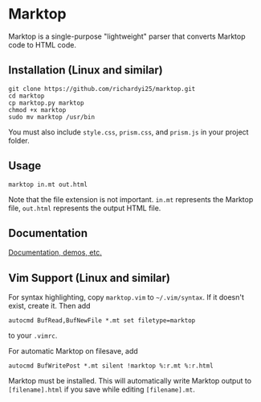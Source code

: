 # Marktop

Marktop is a single-purpose "lightweight" parser that converts Marktop code to HTML code.

## Installation (Linux and similar)


```
git clone https://github.com/richardyi25/marktop.git
cd marktop
cp marktop.py marktop
chmod +x marktop
sudo mv marktop /usr/bin
```

You must also include `style.css`, `prism.css`, and `prism.js` in your project folder.

## Usage

```
marktop in.mt out.html
```

Note that the file extension is not important. `in.mt` represents the Marktop file, `out.html` represents the output HTML file.

## Documentation

[Documentation, demos, etc.](https://richardyi25.github.io/marktop)

## Vim Support (Linux and similar)

For syntax highlighting, copy `marktop.vim` to `~/.vim/syntax`. If it doesn't exist, create it. Then add
```
autocmd BufRead,BufNewFile *.mt set filetype=marktop
```
to your `.vimrc`.

For automatic Marktop on filesave, add

```
autocmd BufWritePost *.mt silent !marktop %:r.mt %:r.html
```

Marktop must be installed. This will automatically write Marktop output to `[filename].html` if you save while editing `[filename].mt`.
